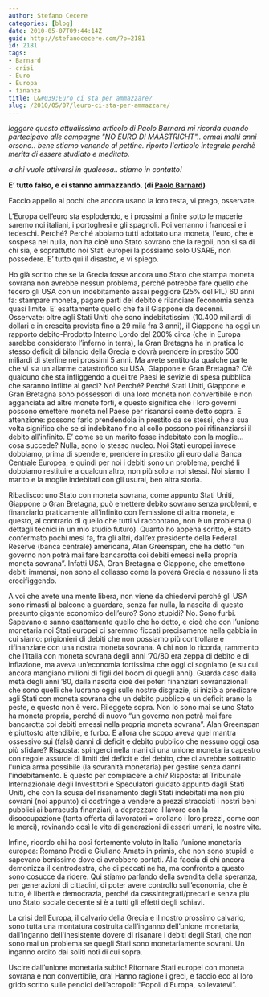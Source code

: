 ```yaml
---
author: Stefano Cecere
categories: [blog]
date: 2010-05-07T09:44:14Z
guid: http://stefanocecere.com/?p=2181
id: 2181
tags:
- Barnard
- crisi
- Euro
- Europa
- finanza
title: L&#039;Euro ci sta per ammazzare?
slug: /2010/05/07/leuro-ci-sta-per-ammazzare/
---
```


_leggere questo attualissimo articolo di Paolo Barnard mi ricorda quando partecipavo alle campagne "NO EURO DI MAASTRICHT".. ormai molti anni orsono.. bene stiamo venendo al pettine. riporto l'articolo integrale perchè merita di essere studiato e meditato._

_a chi vuole attivarsi in qualcosa.. stiamo in contatto!_

**E’ tutto falso, e ci stanno ammazzando. (di [Paolo Barnard](http://paolobarnard.info/intervento_mostra_go.php?id=181))**

Faccio appello ai pochi che ancora usano la loro testa, vi prego, osservate.

L’Europa dell’euro sta esplodendo, e i prossimi a finire sotto le macerie saremo noi italiani, i portoghesi e gli spagnoli. Poi verranno i francesi e i tedeschi. Perché? Perché abbiamo tutti adottato una moneta, l’euro, che è sospesa nel nulla, non ha cioè uno Stato sovrano che la regoli, non si sa di chi sia, e soprattutto noi Stati europei la possiamo solo USARE, non possedere. E’ tutto qui il disastro, e vi spiego.

Ho già scritto che se la Grecia fosse ancora uno Stato che stampa moneta sovrana non avrebbe nessun problema, perché potrebbe fare quello che fecero gli USA con un indebitamento assai peggiore (25% del PIL) 60 anni fa: stampare moneta, pagare parti del debito e rilanciare l’economia senza quasi limite. E’ esattamente quello che fa il Giappone da decenni. Osservate: oltre agli Stati Uniti che sono indebitatissimi (10.400 miliardi di dollari e in crescita prevista fino a 29 mila fra 3 anni), il Giappone ha oggi un rapporto debito-Prodotto Interno Lordo del 200% circa (che in Europa sarebbe considerato l’inferno in terra), la Gran Bretagna ha in pratica lo stesso deficit di bilancio della Grecia e dovrà prendere in prestito 500 miliardi di sterline nei prossimi 5 anni. Ma avete sentito da qualche parte che vi sia un allarme catastrofico su USA, Giappone e Gran Bretagna? C’è qualcuno che sta infliggendo a quei tre Paesi le sevizie di spesa pubblica che saranno inflitte ai greci? No! Perché? Perché Stati Uniti, Giappone e Gran Bretagna sono possessori di una loro moneta non convertibile e non agganciata ad altre monete forti, e questo significa che i loro governi possono emettere moneta nel Paese per risanarsi come detto sopra. E attenzione: possono farlo prendendola in prestito da se stessi, che a sua volta significa che se si indebitano fino al collo possono poi rifinanziarsi il debito all’infinito. E’ come se un marito fosse indebitato con la moglie… cosa succede? Nulla, sono lo stesso nucleo. Noi Stati europei invece dobbiamo, prima di spendere, prendere in prestito gli euro dalla Banca Centrale Europea, e quindi per noi i debiti sono un problema, perché li dobbiamo restituire a qualcun altro, non più solo a noi stessi. Noi siamo il marito e la moglie indebitati con gli usurai, ben altra storia.

Ribadisco: uno Stato con moneta sovrana, come appunto Stati Uniti, Giappone o Gran Bretagna, può emettere debito sovrano senza problemi, e finanziarlo praticamente all’infinito con l’emissione di altra moneta, e questo, al contrario di quello che tutti vi raccontano, non è un problema (i dettagli tecnici in un mio studio futuro). Quanto ho appena scritto, è stato confermato pochi mesi fa, fra gli altri, dall’ex presidente della Federal Reserve (banca centrale) americana, Alan Greenspan, che ha detto “un governo non potrà mai fare bancarotta coi debiti emessi nella propria moneta sovrana”. Infatti USA, Gran Bretagna e Giappone, che emettono debiti immensi, non sono al collasso come la povera Grecia e nessuno li sta crocifiggendo.

A voi che avete una mente libera, non viene da chiedervi perché gli USA sono rimasti al balcone a guardare, senza far nulla, la nascita di questo presunto gigante economico dell’euro? Sono stupidi? No. Sono furbi. Sapevano e sanno esattamente quello che ho detto, e cioè che con l’unione monetaria noi Stati europei ci saremmo ficcati precisamente nella gabbia in cui siamo: prigionieri di debiti che non possiamo più controllare e rifinanziare con una nostra moneta sovrana. A chi non lo ricorda, rammento che l’Italia con moneta sovrana degli anni ‘70/80 era zeppa di debito e di inflazione, ma aveva un’economia fortissima che oggi ci sogniamo (e su cui ancora mangiano milioni di figli del boom di quegli anni). Guarda caso dalla metà degli anni ’80, dalla nascita cioè dei poteri finanziari sovranazionali che sono quelli che lucrano oggi sulle nostre disgrazie, si iniziò a predicare agli Stati con moneta sovrana che un debito pubblico e un deficit erano la peste, e questo non è vero. Rileggete sopra. Non lo sono mai se uno Stato ha moneta propria, perché di nuovo “un governo non potrà mai fare bancarotta coi debiti emessi nella propria moneta sovrana”. Alan Greenspan è piuttosto attendibile, e furbo. E allora che scopo aveva quel mantra ossessivo sui (falsi) danni di deficit e debito pubblico che nessuno oggi osa più sfidare? Risposta: spingerci nella mani di una unione monetaria capestro con regole assurde di limiti del deficit e del debito, che ci avrebbe sottratto l'unica arma possibile (la sovranità monetaria) per gestire senza danni l'indebitamento. E questo per compiacere a chi? Risposta: al Tribunale Internazionale degli Investitori e Speculatori guidato appunto dagli Stati Uniti, che con la scusa del risanamento degli Stati indebitati ma non più sovrani (noi appunto) ci costringe a vendere a prezzi stracciati i nostri beni pubblici ai barracuda finanziari, a deprezzare il lavoro con la disoccupazione (tanta offerta di lavoratori = crollano i loro prezzi, come con le merci), rovinando così le vite di generazioni di esseri umani, le nostre vite.

Infine, ricordo chi ha così fortemente voluto in Italia l’unione monetaria europea: Romano Prodi e Giuliano Amato in primis, che non sono stupidi e sapevano benissimo dove ci avrebbero portati. Alla faccia di chi ancora demonizza il centrodestra, che di peccati ne ha, ma confronto a questo sono cosucce da ridere. Qui stiamo parlando della svendita della speranza, per generazioni di cittadini, di poter avere controllo sull’economia, che è tutto, è libertà e democrazia, perché da cassintegrati/precari e senza più uno Stato sociale decente si è a tutti gli effetti degli schiavi.

La crisi dell’Europa, il calvario della Grecia e il nostro prossimo calvario, sono tutta una montatura costruita dall’inganno dell’unione monetaria, dall’inganno dell'inesistente dovere di risanare i debiti degli Stati, che non sono mai un problema se quegli Stati sono monetariamente sovrani. Un inganno ordito dai soliti noti di cui sopra.

Uscire dall’unione monetaria subito! Ritornare Stati europei con moneta sovrana e non convertibile, ora! Hanno ragione i greci, e faccio eco al loro grido scritto sulle pendici dell’acropoli: “Popoli d’Europa, sollevatevi”.